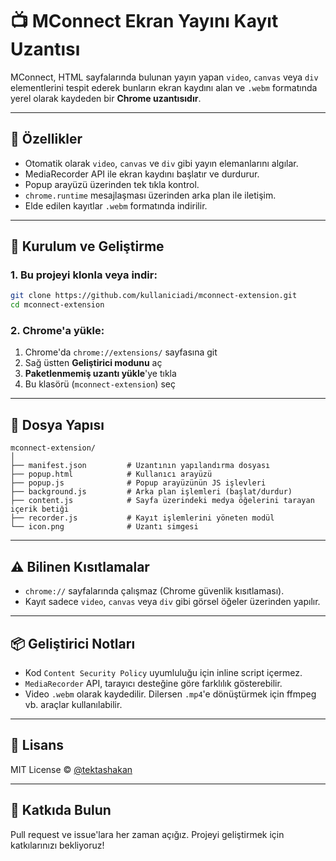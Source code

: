 # 📺 MConnect Ekran Yayını Kayıt Uzantısı

MConnect, HTML sayfalarında bulunan yayın yapan `video`, `canvas` veya `div` elementlerini tespit ederek bunların ekran kaydını alan ve `.webm` formatında yerel olarak kaydeden bir **Chrome uzantısıdır**.

---

## 🚀 Özellikler

- Otomatik olarak `video`, `canvas` ve `div` gibi yayın elemanlarını algılar.
- MediaRecorder API ile ekran kaydını başlatır ve durdurur.
- Popup arayüzü üzerinden tek tıkla kontrol.
- `chrome.runtime` mesajlaşması üzerinden arka plan ile iletişim.
- Elde edilen kayıtlar `.webm` formatında indirilir.

---

## 🧩 Kurulum ve Geliştirme

### 1. Bu projeyi klonla veya indir:

```bash
git clone https://github.com/kullaniciadi/mconnect-extension.git
cd mconnect-extension
```

### 2. Chrome'a yükle:

1. Chrome'da `chrome://extensions/` sayfasına git  
2. Sağ üstten **Geliştirici modunu** aç  
3. **Paketlenmemiş uzantı yükle**'ye tıkla  
4. Bu klasörü (`mconnect-extension`) seç

---

## 📁 Dosya Yapısı

```text
mconnect-extension/
│
├── manifest.json         # Uzantının yapılandırma dosyası
├── popup.html            # Kullanıcı arayüzü
├── popup.js              # Popup arayüzünün JS işlevleri
├── background.js         # Arka plan işlemleri (başlat/durdur)
├── content.js            # Sayfa üzerindeki medya öğelerini tarayan içerik betiği
├── recorder.js           # Kayıt işlemlerini yöneten modül
└── icon.png              # Uzantı simgesi
```

---

## ⚠️ Bilinen Kısıtlamalar

- `chrome://` sayfalarında çalışmaz (Chrome güvenlik kısıtlaması).
- Kayıt sadece `video`, `canvas` veya `div` gibi görsel öğeler üzerinden yapılır.

---

## 📦 Geliştirici Notları

- Kod `Content Security Policy` uyumluluğu için inline script içermez.
- `MediaRecorder` API, tarayıcı desteğine göre farklılık gösterebilir.
- Video `.webm` olarak kaydedilir. Dilersen `.mp4`'e dönüştürmek için ffmpeg vb. araçlar kullanılabilir.

---

## 📝 Lisans

MIT License © [@tektashakan](https://github.com/tektashakan)


---

## 🙌 Katkıda Bulun

Pull request ve issue'lara her zaman açığız. Projeyi geliştirmek için katkılarınızı bekliyoruz!
